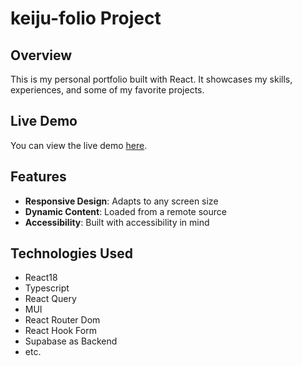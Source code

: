 # keiju-folio Project

## Overview

This is my personal portfolio built with React. It showcases my skills, experiences, and some of my favorite projects.

## Live Demo

You can view the live demo [here](https://keiju-folio-keiju-web.vercel.app/).

## Features

- **Responsive Design**: Adapts to any screen size
- **Dynamic Content**: Loaded from a remote source
- **Accessibility**: Built with accessibility in mind

## Technologies Used

- React18
- Typescript
- React Query
- MUI
- React Router Dom
- React Hook Form
- Supabase as Backend
- etc.
